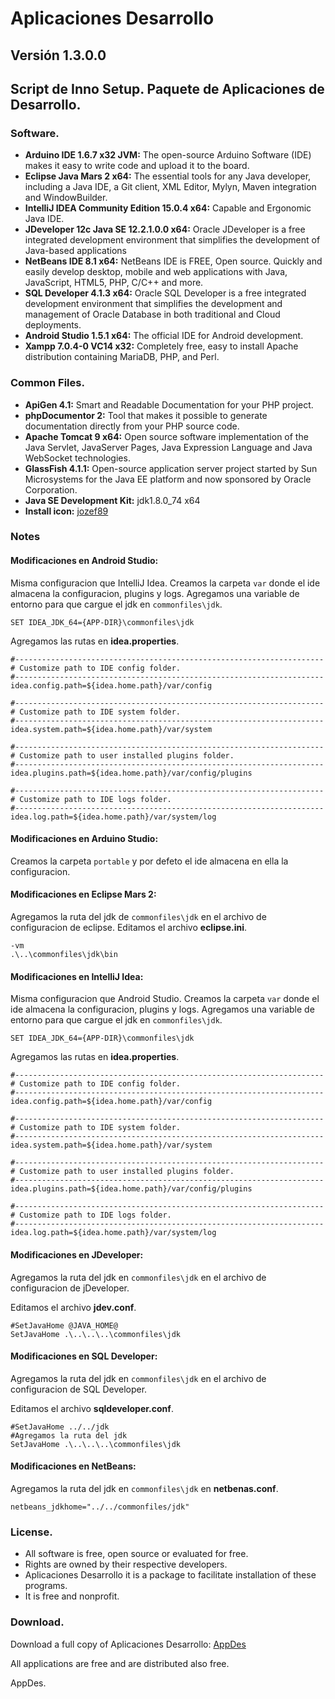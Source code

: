 # Aplicaciones Desarrollo
## Versión 1.3.0.0
## Script de Inno Setup. Paquete de Aplicaciones de Desarrollo.

### Software.

* **Arduino IDE 1.6.7 x32 JVM:** The open-source Arduino Software (IDE) makes it easy to write code and upload it to the board.
* **Eclipse Java Mars 2 x64:** The essential tools for any Java developer, including a Java IDE, a Git client, XML Editor, Mylyn, Maven integration and WindowBuilder.
* **IntelliJ IDEA Community Edition 15.0.4 x64:** Capable and Ergonomic Java IDE.
* **JDeveloper 12c Java SE 12.2.1.0.0 x64:** Oracle JDeveloper is a free integrated development environment that simplifies the development of Java-based applications
* **NetBeans IDE 8.1 x64:** NetBeans IDE is FREE, Open source. Quickly and easily develop desktop, mobile and web applications with Java, JavaScript, HTML5, PHP, C/C++ and more.
* **SQL Developer 4.1.3 x64:** Oracle SQL Developer is a free integrated development environment that simplifies the development and management of Oracle Database in both traditional and Cloud deployments.
* **Android Studio 1.5.1 x64:** The official IDE for Android development.
* **Xampp 7.0.4-0 VC14 x32:** Completely free, easy to install Apache distribution containing MariaDB, PHP, and Perl.

### Common Files.

* **ApiGen 4.1:** Smart and Readable Documentation for your PHP project.
* **phpDocumentor 2:** Tool that makes it possible to generate documentation directly from your PHP source code.
* **Apache Tomcat 9 x64:** Open source software implementation of the Java Servlet, JavaServer Pages, Java Expression Language and Java WebSocket technologies.
* **GlassFish 4.1.1:** Open-source application server project started by Sun Microsystems for the Java EE platform and now sponsored by Oracle Corporation.
* **Java SE Development Kit:** jdk1.8.0_74 x64
* **Install icon:** [jozef89](http://www.iconarchive.com/show/services-flat-icons-by-jozef89/responsive-web-icon.html)

### Notes

#### Modificaciones en Android Studio:

Misma configuracion que IntelliJ Idea.
Creamos la carpeta `var` donde el ide almacena la configuracion, plugins y logs.
Agregamos una variable de entorno para que cargue el jdk en `commonfiles\jdk`.

`SET IDEA_JDK_64={APP-DIR}\commonfiles\jdk`

Agregamos las rutas en **idea.properties**.

```
#---------------------------------------------------------------------
# Customize path to IDE config folder.
#---------------------------------------------------------------------
idea.config.path=${idea.home.path}/var/config

#---------------------------------------------------------------------
# Customize path to IDE system folder.
#---------------------------------------------------------------------
idea.system.path=${idea.home.path}/var/system

#---------------------------------------------------------------------
# Customize path to user installed plugins folder.
#---------------------------------------------------------------------
idea.plugins.path=${idea.home.path}/var/config/plugins

#---------------------------------------------------------------------
# Customize path to IDE logs folder.
#---------------------------------------------------------------------
idea.log.path=${idea.home.path}/var/system/log
```

#### Modificaciones en Arduino Studio:

Creamos la carpeta `portable` y por defeto el ide almacena en ella la configuracion.

#### Modificaciones en Eclipse Mars 2:

Agregamos la ruta del jdk de `commonfiles\jdk` en el archivo de configuracion de eclipse.
Editamos el archivo **eclipse.ini**.

```
-vm
.\..\commonfiles\jdk\bin
```

#### Modificaciones en IntelliJ Idea:

Misma configuracion que Android Studio.
Creamos la carpeta `var` donde el ide almacena la configuracion, plugins y logs.
Agregamos una variable de entorno para que cargue el jdk en `commonfiles\jdk`.

`SET IDEA_JDK_64={APP-DIR}\commonfiles\jdk`

Agregamos las rutas en **idea.properties**.

```
#---------------------------------------------------------------------
# Customize path to IDE config folder.
#---------------------------------------------------------------------
idea.config.path=${idea.home.path}/var/config

#---------------------------------------------------------------------
# Customize path to IDE system folder.
#---------------------------------------------------------------------
idea.system.path=${idea.home.path}/var/system

#---------------------------------------------------------------------
# Customize path to user installed plugins folder.
#---------------------------------------------------------------------
idea.plugins.path=${idea.home.path}/var/config/plugins

#---------------------------------------------------------------------
# Customize path to IDE logs folder.
#---------------------------------------------------------------------
idea.log.path=${idea.home.path}/var/system/log
```

#### Modificaciones en JDeveloper:

Agregamos la ruta del jdk en `commonfiles\jdk` en el archivo de configuracion de jDeveloper.

Editamos el archivo **jdev.conf**.

```
#SetJavaHome @JAVA_HOME@
SetJavaHome .\..\..\..\commonfiles\jdk
```

#### Modificaciones en SQL Developer:

Agregamos la ruta del jdk en `commonfiles\jdk` en el archivo de configuracion de SQL Developer.

Editamos el archivo **sqldeveloper.conf**.

```
#SetJavaHome ../../jdk
#Agregamos la ruta del jdk
SetJavaHome .\..\..\..\commonfiles\jdk
```

#### Modificaciones en NetBeans:

Agregamos la ruta del jdk en `commonfiles\jdk` en **netbenas.conf**.

`netbeans_jdkhome="../../commonfiles/jdk"`

### License.

* All software is free, open source or evaluated for free.
* Rights are owned by their respective developers.
* Aplicaciones Desarrollo it is a package to facilitate installation of these programs.
* It is free and nonprofit.

### Download.

Download a full copy of Aplicaciones Desarrollo: [AppDes](http://www.4shared.com/file/Yids9mEZce/AppDesIns.html)

All applications are free and are distributed also free.

AppDes.
